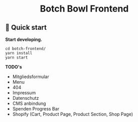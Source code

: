 <h1 align="center">
  Botch Bowl Frontend
</h1>

## 🚀 Quick start

**Start developing.**

```shell
cd botch-frontend/
yarn install
yarn start
```

**TODO's**

- Mitgliedsformular
- Menu
- 404
- Impressum
- Datenschutz
- CMS anbindung
- Spenden Progress Bar
- Shopify (Cart, Product Page, Product Section, Shop Page)
